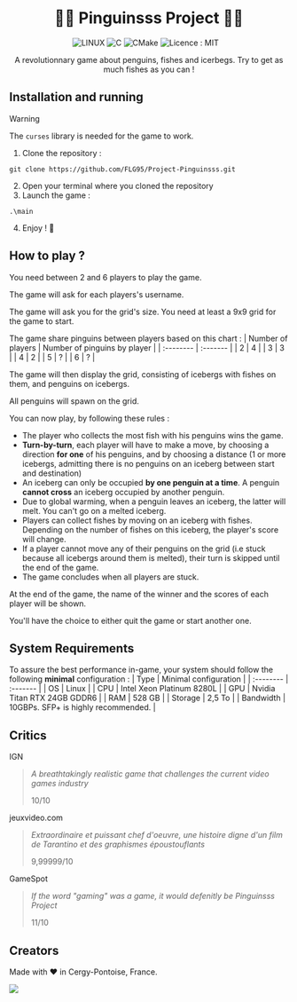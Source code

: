 <h1 align='center'>
  🐧🐧 Pinguinsss Project 🐧🐧
</h1>

<!---![LINUX](https://img.shields.io/badge/Linux-FCC624?style=for-the-badge&logo=linux&logoColor=black) ![C](https://img.shields.io/badge/C-00599C?style=for-the-badge&logo=c&logoColor=white) ![CMake](https://img.shields.io/badge/CMake-%23008FBA.svg?style=for-the-badge&logo=cmake&logoColor=white) [![Licence](https://img.shields.io/github/license/Ileriayo/markdown-badges?style=for-the-badge)](./LICENSE)-->

<p align='center'>
  <a>
    <img alt="LINUX" src="https://img.shields.io/badge/Linux-FCC624?style=for-the-badge&logo=linux&logoColor=black">
    <img alt="C" src="https://img.shields.io/badge/C-00599C?style=for-the-badge&logo=c&logoColor=white">  
    <img alt="CMake" src="https://img.shields.io/badge/CMake-%23008FBA.svg?style=for-the-badge&logo=cmake&logoColor=white">  
    <img alt="Licence : MIT" src="https://img.shields.io/github/license/Ileriayo/markdown-badges?style=for-the-badge">   
  </a>&nbsp;&nbsp;
</p>

<p align='center'>
  A revolutionnary game about penguins, fishes and icerbegs.
  Try to get as much fishes as you can !
</p>


## Installation and running

> [!WARNING]
> The `curses` library is needed for the game to work.

1. Clone the repository :
```
git clone https://github.com/FLG95/Project-Pinguinsss.git
```

2. Open your terminal where you cloned the repository
3. Launch the game :
```
.\main
```
4. Enjoy ! 🐧

## How to play ?

You need between 2 and 6 players to play the game.

The game will ask for each players's username.

The game will ask you for the grid's size. You need at least a 9x9 grid for the game to start.

The game share pinguins between players based on this chart :
| Number of players | Number of pinguins by player |
| :-------- | :------- |
| 2 | 4 |
| 3 | 3 |
| 4 | 2 |
| 5 | ? |
| 6 | ? |

The game will then display the grid, consisting of icebergs with fishes on them, and penguins on icebergs. 

All penguins will spawn on the grid.

You can now play, by following these rules :
- The player who collects the most fish with his penguins wins the game.
- **Turn-by-turn**, each player will have to make a move, by choosing a direction **for one** of his penguins, and by choosing a distance (1 or more icebergs, admitting there is no penguins on an iceberg between start and destination)
- An iceberg can only be occupied **by one penguin at a time**. A penguin **cannot cross** an iceberg occupied by another penguin.
- Due to global warming, when a penguin leaves an iceberg, the latter will melt. You can't go on a melted iceberg.
- Players can collect fishes by moving on an iceberg with fishes. Depending on the number of fishes on this iceberg, the player's score will change.
- If a player cannot move any of their penguins on the grid (i.e stuck because all icebergs around them is melted), their turn is skipped until the end of the game.
- The game concludes when all players are stuck.

At the end of the game, the name of the winner and the scores of each player will be shown.

You'll have the choice to either quit the game or start another one.

## System Requirements

To assure the best performance in-game, your system should follow the following **minimal** configuration :
| Type | Minimal configuration     |
| :-------- | :------- |
| OS | Linux |
| CPU | Intel Xeon Platinum 8280L |
| GPU | Nvidia Titan RTX 24GB GDDR6 |
| RAM | 528 GB |
| Storage | 2,5 To |
| Bandwidth | 10GBPs. SFP+ is highly recommended. |


## Critics

IGN
> *A breathtakingly realistic game that challenges the current video games industry*
> 
> 10/10

jeuxvideo.com
> *Extraordinaire et puissant chef d'oeuvre, une histoire digne d'un film de Tarantino et des graphismes époustouflants*
> 
> 9,99999/10

GameSpot
> *If the word "gaming" was a game, it would defenitly be Pinguinsss Project*
>
> 11/10


## Creators

Made with ❤️ in Cergy-Pontoise, France.

<a href="https://github.com/FLG95/Project-Pinguinsss/graphs/contributors">
  <img src="https://contrib.rocks/image?repo=FLG95/Project-Pinguinsss" />
</a>


<!---
[![MIT License](https://img.shields.io/badge/License-MIT-green.svg)](https://choosealicense.com/licenses/mit/)
[![GPLv3 License](https://img.shields.io/badge/License-GPL%20v3-yellow.svg)](https://opensource.org/licenses/)
[![AGPL License](https://img.shields.io/badge/license-AGPL-blue.svg)](http://www.gnu.org/licenses/agpl-3.0)



https://github.com/Naereen/badges
https://github.com/alexandresanlim/Badges4-README.md-Profile/
https://contrib.rocks/preview?repo=FLG95%2FProject-Pinguinsss
https://readme.so/fr/editor


